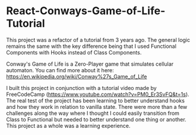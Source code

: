 # React-Conways-Game-of-Life-Tutorial

This project was a refactor of a tutorial from 3 years ago. The general logic remains the same with the key difference being that I used Functional Components with Hooks instead of Class Components.

Conway's Game of Life is a Zero-Player game that simulates cellular automaton. You can find more about it here: https://en.wikipedia.org/wiki/Conway%27s_Game_of_Life

I built this project in conjunction with a tutorial video made by FreeCodeCamp (https://www.youtube.com/watch?v=PM0_Er3SvFQ&t=1s). The real test of the project has been learning to better understand hooks and how they work in relation to vanilla state. There were more than a few challenges along the way where I thought I could easily transition from Class to Functional but needed to better understand one thing or another. This project as a whole was a learning experience.
